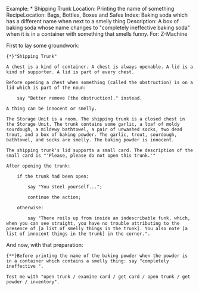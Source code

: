 Example: * Shipping Trunk
Location: Printing the name of something
RecipeLocation: Bags, Bottles, Boxes and Safes
Index: Baking soda which has a different name when next to a smelly thing
Description: A box of baking soda whose name changes to "completely ineffective baking soda" when it is in a container with something that smells funny.
For: Z-Machine

  
First to lay some groundwork:

  

``` inform7
{*}"Shipping Trunk"

A chest is a kind of container. A chest is always openable. A lid is a kind of supporter. A lid is part of every chest.

Before opening a chest when something (called the obstruction) is on a lid which is part of the noun:

	say "Better remove [the obstruction]." instead.

A thing can be innocent or smelly.

The Storage Unit is a room. The shipping trunk is a closed chest in the Storage Unit. The trunk contains some garlic, a loaf of moldy sourdough, a mildewy bathtowel, a pair of unwashed socks, two dead trout, and a box of baking powder. The garlic, trout, sourdough, bathtowel, and socks are smelly. The baking powder is innocent.

The shipping trunk's lid supports a small card. The description of the small card is "'Please, please do not open this trunk.'"

After opening the trunk:

	if the trunk had been open:

		say "You steel yourself...";

		continue the action;

	otherwise:

		say "There roils up from inside an indescribable funk, which, when you can see straight, you have no trouble attributing to the presence of [a list of smelly things in the trunk]. You also note [a list of innocent things in the trunk] in the corner.".
```

  
And now, with that preparation:

  

``` inform7
{**}Before printing the name of the baking powder when the powder is in a container which contains a smelly thing: say "completely ineffective ".

Test me with "open trunk / examine card / get card / open trunk / get powder / inventory".
```

